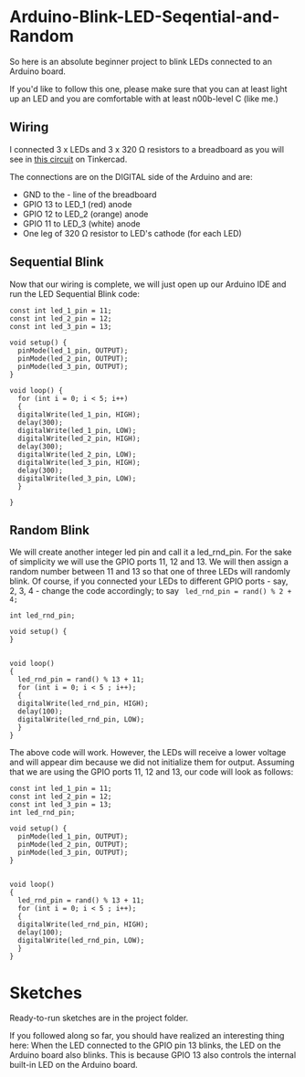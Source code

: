 # Arduino-Blink-LED-Seqential-and-Random

So here is an absolute beginner project to blink LEDs connected to an Arduino board.

If you'd like to follow this one, please make sure that you can at least light up an LED and you are comfortable with at least n00b-level C (like me.)

## Wiring

I connected 3 x LEDs and 3 x 320 &Omega; resistors to a breadboard as you will see in [this circuit](https://www.tinkercad.com/things/9Vy5CbOgxuD) on Tinkercad.

The connections are on the DIGITAL side of the Arduino and are:
- GND to the - line of the breadboard
- GPIO 13 to LED_1 (red) anode
- GPIO 12 to LED_2 (orange) anode
- GPIO 11 to LED_3 (white) anode
- One leg of 320 &Omega; resistor to LED's cathode (for each LED)

## Sequential Blink

Now that our wiring is complete, we will just open up our Arduino IDE and run the LED Sequential Blink code:

```
const int led_1_pin = 11;
const int led_2_pin = 12;
const int led_3_pin = 13;

void setup() {
  pinMode(led_1_pin, OUTPUT);
  pinMode(led_2_pin, OUTPUT);
  pinMode(led_3_pin, OUTPUT);
}

void loop() {
  for (int i = 0; i < 5; i++)
  {
  digitalWrite(led_1_pin, HIGH);
  delay(300);
  digitalWrite(led_1_pin, LOW);
  digitalWrite(led_2_pin, HIGH);
  delay(300);
  digitalWrite(led_2_pin, LOW);
  digitalWrite(led_3_pin, HIGH);
  delay(300); 
  digitalWrite(led_3_pin, LOW);
  }

}
```

## Random Blink

We will create another integer led pin and call it a led_rnd_pin. For the sake of simplicity we will use the GPIO ports 11, 12 and 13.
We will then assign a random number between 11 and 13 so that one of three LEDs will randomly blink. Of course, if you connected your LEDs to different GPIO ports - say, 2, 3, 4 - change the code accordingly; to say ``` led_rnd_pin = rand() % 2 + 4;```

```
int led_rnd_pin;

void setup() {
}


void loop()
{
  led_rnd_pin = rand() % 13 + 11;
  for (int i = 0; i < 5 ; i++);
  {
  digitalWrite(led_rnd_pin, HIGH);
  delay(100);  
  digitalWrite(led_rnd_pin, LOW);
  }
}
```

The above code will work. However, the LEDs will receive a lower voltage and will appear dim because we did not initialize them for output.
Assuming that we are using the GPIO ports 11, 12 and 13, our code will look as follows:

```
const int led_1_pin = 11;
const int led_2_pin = 12;
const int led_3_pin = 13;
int led_rnd_pin;

void setup() {
  pinMode(led_1_pin, OUTPUT);
  pinMode(led_2_pin, OUTPUT);
  pinMode(led_3_pin, OUTPUT);
}


void loop()
{
  led_rnd_pin = rand() % 13 + 11;
  for (int i = 0; i < 5 ; i++);
  {
  digitalWrite(led_rnd_pin, HIGH);
  delay(100);  
  digitalWrite(led_rnd_pin, LOW);
  }
}
```

# Sketches

Ready-to-run sketches are in the project folder. 

If you followed along so far, you should have realized an interesting thing here: When the LED connected to the GPIO pin 13 blinks, the LED on the Arduino board also blinks. This is because GPIO 13 also controls the internal built-in LED on the Arduino board.
